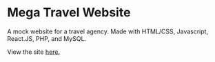 # Mega Travel Website

A mock website for a travel agency. Made with HTML/CSS, Javascript, React.JS, PHP, and MySQL.

View the site [here.](https://cdtinen.github.io/Mega-Travel-Website/home.html)
